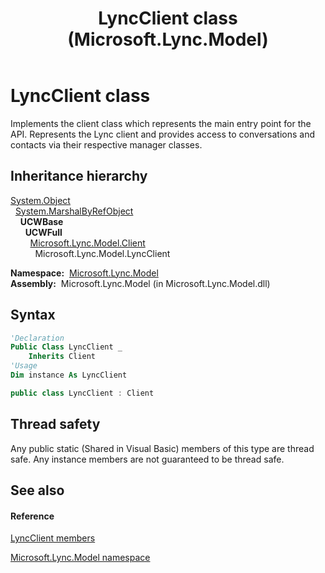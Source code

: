 ﻿---
title: LyncClient class (Microsoft.Lync.Model)
TOCTitle: LyncClient class
ms:assetid: T:Microsoft.Lync.Model.LyncClient_DI_3_UC_OCS14MrefLyncWPF
ms:mtpsurl: https://msdn.microsoft.com/en-us/library/microsoft.lync.model.lyncclient_di_3_uc_ocs14mreflyncwpf(v=office.15)
ms:contentKeyID: 48593794
ms.date: 07/28/2014
mtps_version: v=office.15
f1_keywords:
- Microsoft.Lync.Model.LyncClient
dev_langs:
- CSharp
- JScript
- VB
- other
---

# LyncClient class

Implements the client class which represents the main entry point for the API. Represents the Lync client and provides access to conversations and contacts via their respective manager classes.

## Inheritance hierarchy

[System.Object](http://msdn2.microsoft.com/en-us/library/e5kfa45b)  
  [System.MarshalByRefObject](http://msdn2.microsoft.com/en-us/library/w4302s1f)  
    **UCWBase**  
      **UCWFull**  
        [Microsoft.Lync.Model.Client](client-class-microsoft-lync-model_2.md)  
          Microsoft.Lync.Model.LyncClient  

**Namespace:**  [Microsoft.Lync.Model](microsoft-lync-model-namespace_2.md)  
**Assembly:**  Microsoft.Lync.Model (in Microsoft.Lync.Model.dll)

## Syntax

``` vb
'Declaration
Public Class LyncClient _
    Inherits Client
'Usage
Dim instance As LyncClient
```

``` csharp
public class LyncClient : Client
```

## Thread safety

Any public static (Shared in Visual Basic) members of this type are thread safe. Any instance members are not guaranteed to be thread safe.

## See also

#### Reference

[LyncClient members](lyncclient-members-microsoft-lync-model_2.md)

[Microsoft.Lync.Model namespace](microsoft-lync-model-namespace_2.md)

